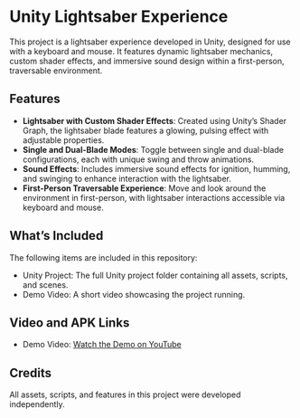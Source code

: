 # Unity Lightsaber Experience

This project is a lightsaber experience developed in Unity, designed for use with a keyboard and mouse. It features dynamic lightsaber mechanics, custom shader effects, and immersive sound design within a first-person, traversable environment.

## Features
- **Lightsaber with Custom Shader Effects**: Created using Unity’s Shader Graph, the lightsaber blade features a glowing, pulsing effect with adjustable properties.
- **Single and Dual-Blade Modes**: Toggle between single and dual-blade configurations, each with unique swing and throw animations.
- **Sound Effects**: Includes immersive sound effects for ignition, humming, and swinging to enhance interaction with the lightsaber.
- **First-Person Traversable Experience**: Move and look around the environment in first-person, with lightsaber interactions accessible via keyboard and mouse.

## What’s Included
The following items are included in this repository:
- Unity Project: The full Unity project folder containing all assets, scripts, and scenes.
- Demo Video: A short video showcasing the project running.

## Video and APK Links
- Demo Video: [Watch the Demo on YouTube](https://youtube.com/shorts/HbbpqHEmM_0?si=f599TGkBapGeM7uc)

## Credits
All assets, scripts, and features in this project were developed independently.
